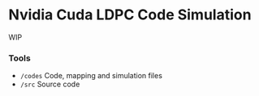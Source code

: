 # Nvidia Cuda LDPC Code Simulation
WIP

### Tools
* `/codes` Code, mapping and simulation files
* `/src` Source code
